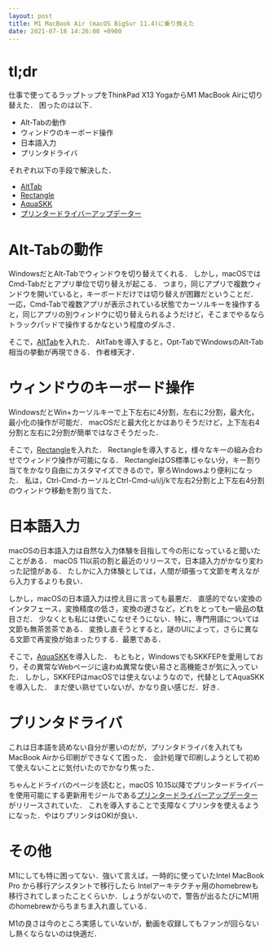 ```yaml
---
layout: post
title: M1 MacBook Air (macOS BigSur 11.4)に乗り換えた
date: 2021-07-18 14:26:00 +0900
---
```


# tl;dr

仕事で使ってるラップトップをThinkPad X13 YogaからM1 MacBook Airに切り替えた．
困ったのは以下．

- Alt-Tabの動作
- ウィンドウのキーボード操作
- 日本語入力
- プリンタドライバ

それぞれ以下の手段で解決した．

- [AltTab](https://alt-tab-macos.netlify.app/)
- [Rectangle](https://rectangleapp.com/)
- [AquaSKK](https://github.com/codefirst/aquaskk)
- [プリンタードライバーアップデーター](https://www.oki.com/jp/printing/support/drivers-and-utilities/mono/B411DN/?os=ab57&lang=ac1) 

# Alt-Tabの動作

WindowsだとAlt-Tabでウィンドウを切り替えてくれる．
しかし，macOSではCmd-Tabだとアプリ単位で切り替えが起こる．
つまり，同じアプリで複数ウィンドウを開いていると，キーボードだけでは切り替えが困難だということだ．
一応，Cmd-Tabで複数アプリが表示されている状態でカーソルキーを操作すると，同じアプリの別ウィンドウに切り替えられるようだけど，そこまでやるならトラックパッドで操作するかなという程度のダルさ．

そこで，[AltTab](https://alt-tab-macos.netlify.app/)を入れた．
AltTabを導入すると，Opt-TabでWindowsのAlt-Tab相当の挙動が再現できる．
作者様天才．

# ウィンドウのキーボード操作

WindowsだとWin+カーソルキーで上下左右に4分割，左右に2分割，最大化，最小化の操作が可能だ．
macOSだと最大化とかはありそうだけど，上下左右4分割と左右に2分割が簡単ではなさそうだった．

そこで，[Rectangle](https://rectangleapp.com/)を入れた．
Rectangleを導入すると，様々なキーの組み合わせでウィンドウ操作が可能になる．
RectangleはOS標準じゃない分，キー割り当てをかなり自由にカスタマイズできるので，寧ろWindowsより便利になった．
私は，Ctrl-Cmd-カーソルとCtrl-Cmd-u/i/j/kで左右2分割と上下左右4分割のウィンドウ移動を割り当てた．

# 日本語入力

macOSの日本語入力は自然な入力体験を目指して今の形になっていると聞いたことがある．
macOS 11以前の割と最近のリリースで，日本語入力がかなり変わった記憶がある．
たしかに入力体験としては，人間が頑張って文節を考えながら入力するよりも良い．

しかし，macOSの日本語入力は控え目に言っても最悪だ．
直感的でない変換のインタフェース，変換精度の低さ，変換の遅さなど，どれをとっても一級品の駄目さだ．
少なくとも私には使いこなせそうにない．特に，専門用語については文節も無茶苦茶である．
変換し直そうとすると，謎のUIによって，さらに異なる文節で再変換が始まったりする．最悪である．

そこで，[AquaSKK](https://github.com/codefirst/aquaskk)を導入した．
もともと，WindowsでもSKKFEPを愛用しており，その異常なWebページに違わぬ異常な使い易さと高機能さが気に入っていた．
しかし，SKKFEPはmacOSでは使えないようなので，代替としてAquaSKKを導入した．
まだ使い熟せていないが，かなり良い感じだ．好き．

# プリンタドライバ

これは日本語を読めない自分が悪いのだが，プリンタドライバを入れてもMacBook Airから印刷ができなくて困った．
会計処理で印刷しようとして初めて使えないことに気付いたのでかなり焦った．

ちゃんとドライバのページを読むと，macOS 10.15以降でプリンタードライバーを使用可能にする更新用モジールである[プリンタードライバーアップデーター](https://www.oki.com/jp/printing/support/drivers-and-utilities/mono/B411DN/?os=ab57&lang=ac1) がリリースされていた．
これを導入することで支障なくプリンタを使えるようになった．やはりプリンタはOKIが良い．

# その他

M1にしても特に困ってない．強いて言えば，一時的に使っていたIntel MacBook Pro から移行アシスタントで移行したら
Intelアーキテクチャ用のhomebrewも移行されてしまったことくらいか．しょうがないので，警告が出るたびにM1用のhomebrewからちまちま入れ直している．

M1の良さは今のところ実感していないが，動画を収録してもファンが回らないし熱くならないのは快適だ．
